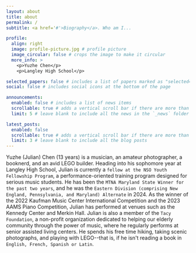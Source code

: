 ```yaml
---
layout: about
title: about
permalink: /
subtitle: <a href='#'>Biography</a>. Who am I...

profile:
  align: right
  image: profile-picture.jpg # profile picture
  image_circular: false # crops the image to make it circular
  more_info: >
    <p>Yuzhe Chen</p>
    <p>Langley High School</p>

selected_papers: false # includes a list of papers marked as "selected={true}"
social: false # includes social icons at the bottom of the page

announcements:
  enabled: false # includes a list of news items
  scrollable: true # adds a vertical scroll bar if there are more than 3 news items
  limit: 5 # leave blank to include all the news in the `_news` folder

latest_posts:
  enabled: false
  scrollable: true # adds a vertical scroll bar if there are more than 3 new post items
  limit: 3 # leave blank to include all the blog posts
---
```


Yuzhe (Julian) Chen (13 years) is a musician, an amateur photographer, a booknerd, and an avid LEGO builder. Heading into his sophomore year at Langley High School, Julian is currently a `fellow at the NSO Youth Fellowship Program`, a performance-oriented training program designed for serious music students. He has been the `MTNA Maryland State Winner for the past two years`, and he was the `Eastern Division (comprising New England, Pennsylvania, and Maryland) Alternate` in 2024. As the winner of the 2022 Kaufman Music Center International Competition and the 2023 AAMS Piano Competition, Julian has performed at venues such as the Kennedy Center and Merkin Hall. Julian is also a member of the `Tacy Foundation`, a non-profit organization dedicated to helping our elderly community through the power of music, where he regularly performs at senior assisted living centers. He spends his free time hiking, taking scenic photographs, and playing with LEGO--that is, if he isn't reading a book in `English, French, Spanish or Latin`.

